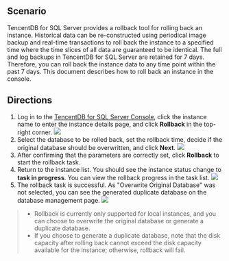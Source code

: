 ## Scenario
TencentDB for SQL Server provides a rollback tool for rolling back an instance. Historical data can be re-constructed using periodical image backup and real-time transactions to roll back the instance to a specified time where the time slices of all data are guaranteed to be identical. The full and log backups in TencentDB for SQL Server are retained for 7 days. Therefore, you can roll back the instance data to any time point within the past 7 days. This document describes how to roll back an instance in the console.

## Directions
1. Log in to the [TencentDB for SQL Server Console](https://console.cloud.tencent.com/sqlserver), click the instance name to enter the instance details page, and click **Rollback** in the top-right corner.
![](//mccdn.qcloud.com/static/img/6e9523611eb2bb6574c23bb78f2ed3c3/image.png)
2. Select the database to be rolled back, set the rollback time, decide if the original database should be overwritten, and click **Next**.
![](//mccdn.qcloud.com/static/img/71e6e919e84f6c38e396daed4ea1c7fd/image.png)
3. After confirming that the parameters are correctly set, click **Rollback** to start the rollback task.
4. Return to the instance list. You should see the instance status change to **task in progress**. You can view the rollback progress in the task list.
![](//mccdn.qcloud.com/static/img/6745a9fe2877d953d07de00cfaade272/image.png)
5. The rollback task is successful. As "Overwrite Original Database" was not selected, you can see the generated duplicate database on the database management page.
![](//mccdn.qcloud.com/static/img/5e8c765027e5acea83a52f4b7e8203d2/image.png)

>- Rollback is currently only supported for local instances, and you can choose to overwrite the original database or generate a duplicate database.
>- If you choose to generate a duplicate database, note that the disk capacity after rolling back cannot exceed the disk capacity available for the instance; otherwise, rollback will fail.
